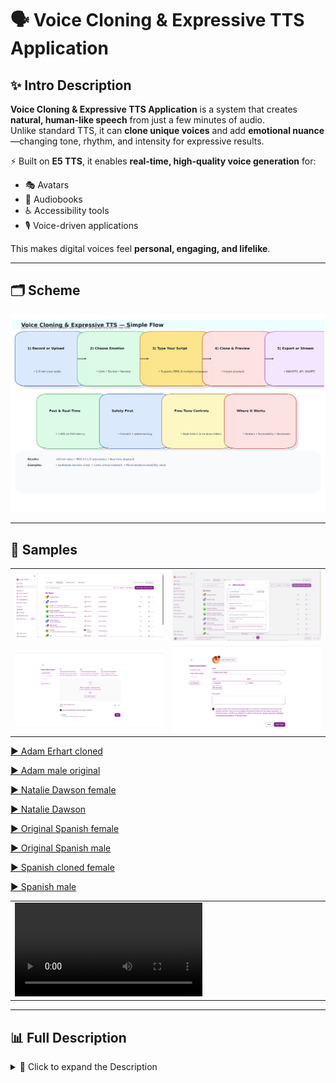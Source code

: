 # 🗣️ Voice Cloning & Expressive TTS Application

## ✨ Intro Description
**Voice Cloning & Expressive TTS Application** is a system that creates **natural, human-like speech** from just a few minutes of audio.  
Unlike standard TTS, it can **clone unique voices** and add **emotional nuance**—changing tone, rhythm, and intensity for expressive results.

⚡ Built on **E5 TTS**, it enables **real-time, high-quality voice generation** for:
- 🎭 Avatars
- 📖 Audiobooks
- ♿ Accessibility tools
- 🎙️ Voice-driven applications

This makes digital voices feel **personal, engaging, and lifelike**.

---

## 🗂️ Scheme

<img src="./img/img-1.png" alt="Scheme" />

---

## 🧩 Samples

<table>
    <tbody>
        <tr>
            <td width="50%">
                <img src="./img/img-2.png" alt="img" />
            </td>
            <td width="50%">
                <img src="./img/img-3.png" alt="img" />
            </td>
        </tr>
        <tr>
            <td width="50%">
                <img src="./img/img-4.png" alt="img" />
            </td>
            <td width="50%">
                <img src="./img/img-5.png" alt="img" />
            </td>
        </tr>
    </tbody>
</table>

[▶️ Adam Erhart cloned](https://raw.githubusercontent.com/vanoe/VoiceClone-Expressive-AI-TTS-Generator/master/audio/Adam_Erhart_cloned.mp3)

[▶️ Adam male original](https://raw.githubusercontent.com/vanoe/VoiceClone-Expressive-AI-TTS-Generator/master/audio/Adam_male_original.mp3)

[▶️ Natalie Dawson female](https://raw.githubusercontent.com/vanoe/VoiceClone-Expressive-AI-TTS-Generator/master/audio/Natalie_Dawson_female.mp3)

[▶️ Natalie Dawson](https://raw.githubusercontent.com/vanoe/VoiceClone-Expressive-AI-TTS-Generator/master/audio/Natalie_Dawson.mp3)

[▶️ Original Spanish female](https://raw.githubusercontent.com/vanoe/VoiceClone-Expressive-AI-TTS-Generator/master/audio/Original_Spanish_female.mp3)

[▶️ Original Spanish male](https://raw.githubusercontent.com/vanoe/VoiceClone-Expressive-AI-TTS-Generator/master/audio/Original_Spanish_male.mp3)

[▶️ Spanish cloned female](https://raw.githubusercontent.com/vanoe/VoiceClone-Expressive-AI-TTS-Generator/master/audio/Spanish_cloned_female.mp3)

[▶️ Spanish male](https://raw.githubusercontent.com/vanoe/VoiceClone-Expressive-AI-TTS-Generator/master/audio/Spanish_male.mp3)


<table>
    <tbody>
        <tr>
            <td width="50%">
                <video src="https://github.com/user-attachments/assets/a5826770-60ca-4e7a-8893-cad1050c2a32" controls preload>
                    Your browser does not support the video tag.
                </video>
            </td>
            <td width="50%"></td>
        </tr>
    </tbody>
</table>

---

## 📊 Full Description

<details>
  <summary>📖 Click to expand the Description</summary>

### 🛠️ Problem Solved
🔴 Most **TTS systems** sound **robotic** and **lack emotional nuance**.  
⚠️ Existing voice cloning tools require **huge datasets** and often fail at **expressive prosody** (essential for avatars, audiobooks, accessibility).

✅ This app enables **high-fidelity voice cloning** with **expressive control** using **minimal training data (<10 mins)**.

---

### 🚀 Solution & Achievements

**Solution**:  
An **advanced voice cloning + expressive TTS** application using **E5 architecture**, designed for **emotionally rich, natural-sounding speech**.

**Key Achievements**:
- 🔊 Trained pipelines to clone voices with **<10 minutes** of data
- 🎶 Integrated **emotion embeddings** for tone, intensity & rhythm control
- 🌟 Achieved **4.5+/5 naturalness scores** in blind MOS tests
- ⚡ Enabled **real-time inference** (CUDA + FastAPI optimized)
- 🎭 Designed for **avatars, storytelling apps, accessibility, and voiceovers**

---

### 🔬 Training Process Highlights

- 📂 **Dataset Creation & Augmentation** → diverse speech (pitch, noise, tempo)
- 🏗 **Pretraining + Fine-tuning** → E5 backbone with **prosody & speaker embedding loss**
- 👤 **Speaker Embedding Training** → d-vector embeddings (SV2TTS/GE2E)
- 🎭 **Emotion Control Embeddings** → GST + emotion vectors for **expressive synthesis**
- ⚙️ **Model Optimization** → Quantization + pruning with **ONNX + TensorRT**

---

### 🌟 Key Features
✅ Custom voice cloning  
✅ Expressive TTS with emotion embeddings  
✅ Real-time inference for mobile/desktop

---

### 🖥️ Technologies Used
- 🐍 Python, ⚡ PyTorch, 🎤 E5 TTS
- 🎛️ Gradio / Streamlit for prototyping
- 🚀 FastAPI for serving models
- 📦 Docker, CUDA

---

### 📚 References
- Jia, Y., Zhang, Y., Weiss, R. J., et al. (2018). *Transfer learning from speaker verification to multispeaker TTS*. **NeurIPS**.
- Valin, J. M., Skoglund, J., Maciejewski, M. (2021). *Neural vocoders for real-time expressive TTS*. **ICASSP 2021**.
- Wang, Y., Stanton, D., Zhang, Y., et al. (2020). *Style tokens: Unsupervised style modeling, control and transfer*. **ICML 2020**.
- Arik, S. Ö., Chrzanowski, M., et al. (2018). *Deep Voice: Real-time neural text-to-speech*. **arXiv:1702.07825**.
- Cooney, C., Lian, H., Black, A. W. (2022). *Few-shot expressive speech synthesis with GST*. **Interspeech 2022**.
- Li, X., Zhang, Y., Wang, S. (2021). *Neural voice cloning with limited data*. **IEEE TASLP**.

---

</details>

